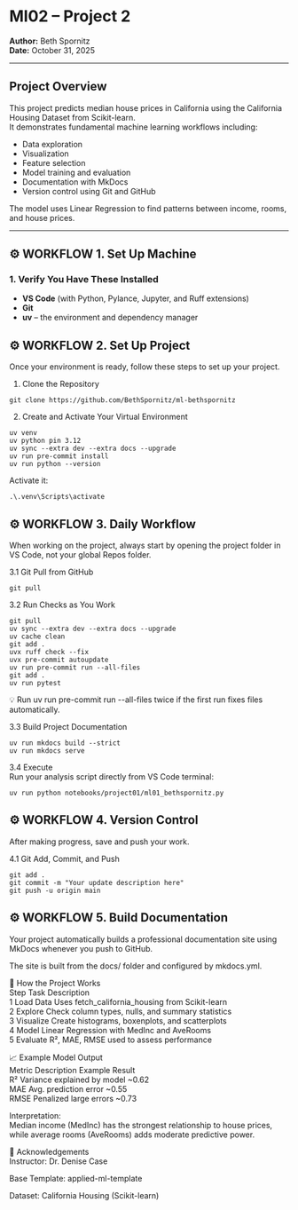 # Ml02 – Project 2  

**Author:** Beth Spornitz  
**Date:** October 31, 2025  

---

## Project Overview  

This project predicts median house prices in California using the California Housing Dataset from Scikit-learn.  
It demonstrates fundamental machine learning workflows including:
- Data exploration  
- Visualization  
- Feature selection  
- Model training and evaluation  
- Documentation with MkDocs  
- Version control using Git and GitHub  

The model uses Linear Regression to find patterns between income, rooms, and house prices.

---

## ⚙️ WORKFLOW 1. Set Up Machine  

### 1. Verify You Have These Installed
- **VS Code** (with Python, Pylance, Jupyter, and Ruff extensions)
- **Git**
- **uv** – the environment and dependency manager

## ⚙️ WORKFLOW 2. Set Up Project  
Once your environment is ready, follow these steps to set up your project.  

1. Clone the Repository
```
git clone https://github.com/BethSpornitz/ml-bethspornitz
```   

2. Create and Activate Your Virtual Environment
```
uv venv  
uv python pin 3.12  
uv sync --extra dev --extra docs --upgrade  
uv run pre-commit install  
uv run python --version
```    

Activate it:
```
.\.venv\Scripts\activate
```   

## ⚙️ WORKFLOW 3. Daily Workflow  
When working on the project, always start by opening the project folder in VS Code, not your global Repos folder.

3.1 Git Pull from GitHub  
```
git pull
```     
3.2 Run Checks as You Work  
```
git pull  
uv sync --extra dev --extra docs --upgrade  
uv cache clean  
git add .  
uvx ruff check --fix  
uvx pre-commit autoupdate  
uv run pre-commit run --all-files  
git add .  
uv run pytest
```         
💡 Run uv run pre-commit run --all-files twice if the first run fixes files automatically.  

3.3 Build Project Documentation  
```
uv run mkdocs build --strict  
uv run mkdocs serve
```    

3.4 Execute  
Run your analysis script directly from VS Code terminal:  
```
uv run python notebooks/project01/ml01_bethspornitz.py
```   

## ⚙️ WORKFLOW 4. Version Control  
After making progress, save and push your work.  

4.1 Git Add, Commit, and Push  
```
git add .  
git commit -m "Your update description here"  
git push -u origin main
```      


## ⚙️ WORKFLOW 5. Build Documentation  
Your project automatically builds a professional documentation site using MkDocs whenever you push to GitHub.  

The site is built from the docs/ folder and configured by mkdocs.yml.  

🧩 How the Project Works  
Step	Task	Description  
1	Load Data	Uses fetch_california_housing from Scikit-learn  
2	Explore	Check column types, nulls, and summary statistics  
3	Visualize	Create histograms, boxenplots, and scatterplots  
4	Model	Linear Regression with MedInc and AveRooms  
5	Evaluate	R², MAE, RMSE used to assess performance  

📈 Example Model Output  
Metric	Description	Example Result  
R²	Variance explained by model	~0.62  
MAE	Avg. prediction error	~0.55  
RMSE	Penalized large errors	~0.73  

Interpretation:  
Median income (MedInc) has the strongest relationship to house prices, while average rooms (AveRooms) adds moderate predictive power.  

🧾 Acknowledgements  
Instructor: Dr. Denise Case  

Base Template: applied-ml-template  

Dataset: California Housing (Scikit-learn)  
